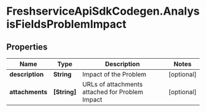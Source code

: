 # FreshserviceApiSdkCodegen.AnalysisFieldsProblemImpact

## Properties

| Name            | Type         | Description                                     | Notes      |
| --------------- | ------------ | ----------------------------------------------- | ---------- |
| **description** | **String**   | Impact of the Problem                           | [optional] |
| **attachments** | **[String]** | URLs of attachments attached for Problem Impact | [optional] |
